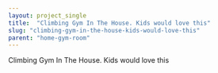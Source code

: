 ```yaml
---
layout: project_single
title:  "Climbing Gym In The House. Kids would love this"
slug: "climbing-gym-in-the-house-kids-would-love-this"
parent: "home-gym-room"
---
```

Climbing Gym In The House. Kids would love this